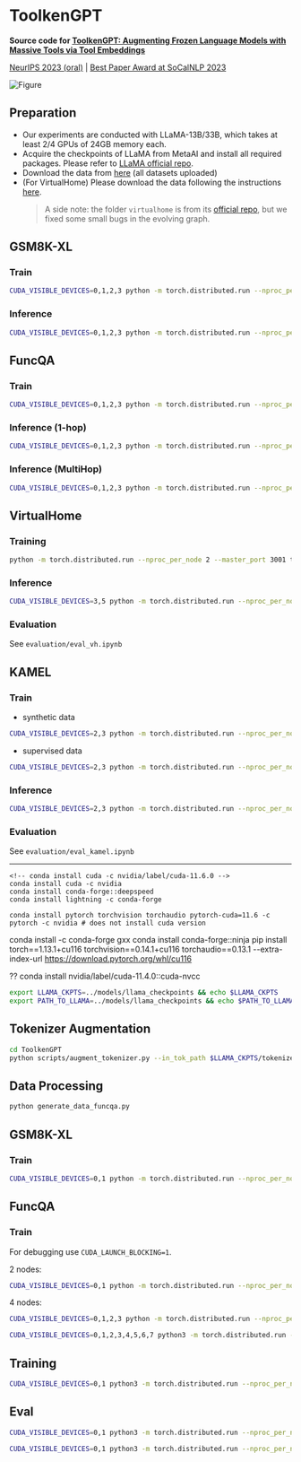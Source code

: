 # ToolkenGPT
**Source code for [ToolkenGPT: Augmenting Frozen Language Models with Massive Tools via Tool Embeddings](https://arxiv.org/abs/2305.11554)**

[NeurIPS 2023 (oral)](https://nips.cc/Conferences/2023) | [Best Paper Award at SoCalNLP 2023](https://socalnlp.github.io/symp23/index.html)

![Figure](assets/image.png)

## Preparation
+ Our experiments are conducted with LLaMA-13B/33B, which takes at least 2/4 GPUs of 24GB memory each.
+ Acquire the checkpoints of LLaMA from MetaAI and install all required packages. Please refer to [LLaMA official repo](https://github.com/facebookresearch/llama).
+ Download the data from [here](https://drive.google.com/file/d/13Sj7uIsyqWXoTh1ejWUviTzeQSES2Omd/view?usp=sharing) (all datasets uploaded)
+ (For VirtualHome) Please download the data following the instructions [here](virtualhome/README.md).
    > A side note: the folder `virtualhome` is from its [official repo](https://github.com/xavierpuigf/virtualhome), but we fixed some small bugs in the evolving graph.

## GSM8K-XL

### Train

```bash
CUDA_VISIBLE_DEVICES=0,1,2,3 python -m torch.distributed.run --nproc_per_node 4 --master_port 1200 train_llama.py --ckpt_dir $LLAMA_CKPTS/30B --tokenizer_path $LLAMA_CKPTS/tokenizer.model --input_file data/gsm8k-xl/train.json --lr 1e-3 --num_epochs 10
```

### Inference

```bash
CUDA_VISIBLE_DEVICES=0,1,2,3 python -m torch.distributed.run --nproc_per_node 4 --master_port 1250 inference_llama.py --ckpt_dir $LLAMA_CKPTS/30B --tokenizer_path $LLAMA_CKPTS/tokenizer.model --mode func_embedding --dataset gsm8k-xl  --func_load_path checkpoints/gsm8k-xl/epoch_3.pth --logits_bias 3.0
```

## FuncQA

### Train

```bash
CUDA_VISIBLE_DEVICES=0,1,2,3 python -m torch.distributed.run --nproc_per_node 4 --master_port 1200 train_llama.py --ckpt_dir $PATH_TO_LLAMA/30B --tokenizer_path $PATH_TO_LLAMA/tokenizer.model --input_file data/funcqa/train.json --lr 1e-4 --num_epochs 10
```

### Inference (1-hop)

```bash
CUDA_VISIBLE_DEVICES=0,1,2,3 python -m torch.distributed.run --nproc_per_node 4 --master_port 1250 inference_llama.py --ckpt_dir $LLAMA_CKPTS/30B --tokenizer_path $LLAMA_CKPTS/tokenizer.model --mode func_embedding --dataset funcqa_oh --func_load_path checkpoints/funcqa/epoch_7.pth --logits_bias 2.7
```

### Inference (MultiHop)

```bash
CUDA_VISIBLE_DEVICES=0,1,2,3 python -m torch.distributed.run --nproc_per_node 4 --master_port 1250 inference_llama.py --ckpt_dir $LLAMA_CKPTS/30B --tokenizer_path $LLAMA_CKPTS/tokenizer.model --mode func_embedding --dataset funcqa_mh --func_load_path checkpoints/funcqa/epoch_7.pth --logits_bias 4.0
```

## VirtualHome

### Training
```bash
python -m torch.distributed.run --nproc_per_node 2 --master_port 3001 train_llama.py --ckpt_dir $LLAMA_CKPTS/13B --tokenizer_path $LLAMA_CKPTS/tokenizer.model --dataset vh --input_file data/vh/legal_train_v4_embedding.json --only_functoken True --num_epochs 10
```


### Inference

```bash
CUDA_VISIBLE_DEVICES=3,5 python -m torch.distributed.run --nproc_per_node 2 inference_llama.py --ckpt_dir $LLAMA_CKPTS/13B --tokenizer_path $LLAMA_CKPTS/tokenizer.model --mode vh_embedding_inference --dataset vh --func_load_path checkpoints/vh/epoch_7.pth --logits_bias 10.0
```

### Evaluation

See `evaluation/eval_vh.ipynb`

## KAMEL
### Train
+ synthetic data
```bash
CUDA_VISIBLE_DEVICES=2,3 python -m torch.distributed.run --nproc_per_node 2 --master_port 3002 train_llama.py --ckpt_dir $LLAMA_CKPTS/13B --tokenizer_path $LLAMA_CKPTS/tokenizer.model --dataset kamel --input_file data/kamel/train_clean.json --only_functoken False ---log_every 500 --num_epochs 10
```


+ supervised data
```bash
CUDA_VISIBLE_DEVICES=2,3 python -m torch.distributed.run --nproc_per_node 2 --master_port 3002 train_llama.py --ckpt_dir $LLAMA_CKPTS/13B --tokenizer_path $LLAMA_CKPTS/tokenizer.model --dataset kamel --input_file data/kamel/kamel_id_train.json --only_functoken False ---log_every 500 --num_epochs 10
```

### Inference

```bash
CUDA_VISIBLE_DEVICES=2,3 python -m torch.distributed.run --nproc_per_node 2 inference_llama.py --ckpt_dir $LLAMA_CKPTS/13B --tokenizer_path $LLAMA_CKPTS/tokenizer.model --mode kamel_embedding_inference --dataset kamel_30 --func_load_path checkpoints/kamel/epoch_4.pth --logits_bias 10
```

### Evaluation

See `evaluation/eval_kamel.ipynb`




---------------------------------------------


```
<!-- conda install cuda -c nvidia/label/cuda-11.6.0 -->
conda install cuda -c nvidia
conda install conda-forge::deepspeed
conda install lightning -c conda-forge

conda install pytorch torchvision torchaudio pytorch-cuda=11.6 -c pytorch -c nvidia # does not install cuda version
```
conda install -c conda-forge gxx
conda install conda-forge::ninja
pip install torch==1.13.1+cu116 torchvision==0.14.1+cu116 torchaudio==0.13.1 --extra-index-url https://download.pytorch.org/whl/cu116


?? conda install nvidia/label/cuda-11.4.0::cuda-nvcc


```bash
export LLAMA_CKPTS=../models/llama_checkpoints && echo $LLAMA_CKPTS
export PATH_TO_LLAMA=../models/llama_checkpoints && echo $PATH_TO_LLAMA
```


## Tokenizer Augmentation

```bash
cd ToolkenGPT
python scripts/augment_tokenizer.py --in_tok_path $LLAMA_CKPTS/tokenizer.model --new_tokens \<add\> \<subtract\> \<multiply\> \<divide\> \<power\> \<sqrt\> \<log\> \<ln\> \<lcm\> \<gcd\> \<remainder\> \<choose\> \<permutate\> --out_tok_dir ./augmented_tokenizer/
```

## Data Processing
```bash
python generate_data_funcqa.py
```


## GSM8K-XL

### Train

```bash
CUDA_VISIBLE_DEVICES=0,1 python -m torch.distributed.run --nproc_per_node 2 --master_port 1200 augmented_llama_train.py --ckpt_dir $LLAMA_CKPTS/llama-2-13b-chat --tokenizer_path ./augmented_tokenizer --input_file ../augmented_data/gsm8k-xl/train.json --lr 1e-3 --num_epochs 10
```


## FuncQA

### Train

For debugging use `CUDA_LAUNCH_BLOCKING=1`.

2 nodes:

```bash
CUDA_VISIBLE_DEVICES=0,1 python -m torch.distributed.run --nproc_per_node 2 --master_port 1200 augmented_llama_train.py --ckpt_dir $LLAMA_CKPTS/llama-2-13b-chat --tokenizer_path ./augmented_tokenizer --input_file ../augmented_data/funcqa/train.json --lr 1e-4 --num_epochs 10 --dataset funcqa
```

4 nodes:

```bash
CUDA_VISIBLE_DEVICES=0,1,2,3 python -m torch.distributed.run --nproc_per_node 4 --master_port 1200 augmented_llama_train.py --ckpt_dir $LLAMA_CKPTS/llama-2-13b-chat --tokenizer_path ./augmented_tokenizer --input_file ../augmented_data/funcqa/train.json --lr 1e-4 --num_epochs 10 --dataset funcqa
```


```bash
CUDA_VISIBLE_DEVICES=0,1,2,3,4,5,6,7 python3 -m torch.distributed.run --nproc_per_node 8 --master_port 1200 augmented_llama_train.py --ckpt_dir $LLAMA_CKPTS/llama-2-13b-chat --tokenizer_path ./augmented_tokenizer --input_file ../augmented_data/funcqa/train.json --lr 1e-4 --num_epochs 10 --dataset funcqa
```


## Training
```bash
CUDA_VISIBLE_DEVICES=0,1 python3 -m torch.distributed.run --nproc_per_node 2 --master_port 1200 augmented_llama_train.py --config-name funcqa-oh
```

## Eval
```bash
CUDA_VISIBLE_DEVICES=0,1 python3 -m torch.distributed.run --nproc_per_node 2 --master_port 1200 augmented_llama_inference.py --config-name funcqa-oh
```

```bash
CUDA_VISIBLE_DEVICES=0,1 python3 -m torch.distributed.run --nproc_per_node 2 --master_port 1200 augmented_llama_train.py --config-name funcqa-oh-toolkengpt run_name=test-funcqa >> logs.txt
```